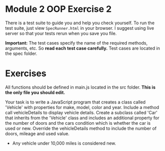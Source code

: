 # Module 2 OOP Exercise 2

There is a test suite to guide you and help you check yourself. To run the test suite, just view `SpecRunner.html` in your browser. I suggest using live server so that your tests rerun when you save you file.

**Important:** The test cases specify the name of the required methods, arguments, etc. So **read each test case carefully.** Test cases are located in the spec folder.

# Exercises
All functions should be defined in main.js located in the src folder. **This is the only file you should edit.**

Your task is to write a JavaScript program that creates a class called 'Vehicle' with properties for make, model, color and year. Include a method call vehicleDetails to display vehicle details. Create a subclass called 'Car' that inherits from the 'Vehicle' class and includes an additional property for the number of doors and the cars condition which is whether the car is used or new. Override the vehicleDetails method to include the number of doors, mileage and used value.
- Any vehicle under 10,000 miles is considered new.
